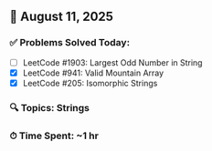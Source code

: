 ## 📅 August 11, 2025

### ✅ Problems Solved Today:
- [ ] LeetCode #1903: Largest Odd Number in String
- [x] LeetCode #941: Valid Mountain Array
- [x] LeetCode #205: Isomorphic Strings

### 🔍 Topics: Strings  
### ⏱ Time Spent: ~1 hr
